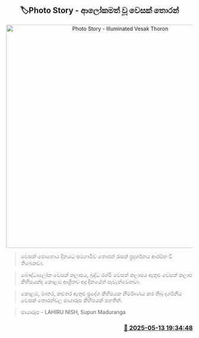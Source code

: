 <p align='center'><b><h2 align='center' title='Photo Story - Illuminated Vesak Thoron'>🏷Photo Story - ආලෝකමත් වූ වෙසක් තොරන්</h2></b></p>
<p align='center'><img src='https://helakuru.sgp1.cdn.digitaloceanspaces.com/esana/images/lib/thoran-2025-yu.jpg' width='600' alt='Photo Story - Illuminated Vesak Thoron'></p>

> වෙසක් පොහොය දිනයට සමගාමීව තොරන් රැසක් ප්‍රදර්ශනය ආරම්භ වී තිබෙනවා.

> බෞද්ධාලෝක වෙසක් කලාපය, බුද්ධ රශ්මි වෙසක් කලාපය ඇතුළු වෙසක් කලාප කිහිපයක්ද කොළඹ ආශ්‍රිතව අද දිනයේත් පැවැත්වෙනවා.

> කොළඹ, මාතර, කළුතර ඇතුළු ප්‍ර‍‍දේශ කිහිපයක නිර්මාණය කර තිබූ දර්ශනීය වෙසක් තොරන්වල ඡායාරූප කිහිපයක් පහතින්.

> ඡායාරූප - LAHIRU NISH, Supun Maduranga



<h3 align='right'><a href='https://www.helakuru.lk/esana/p/110049/'>📅 2025-05-13 19:34:48</a></h3>
